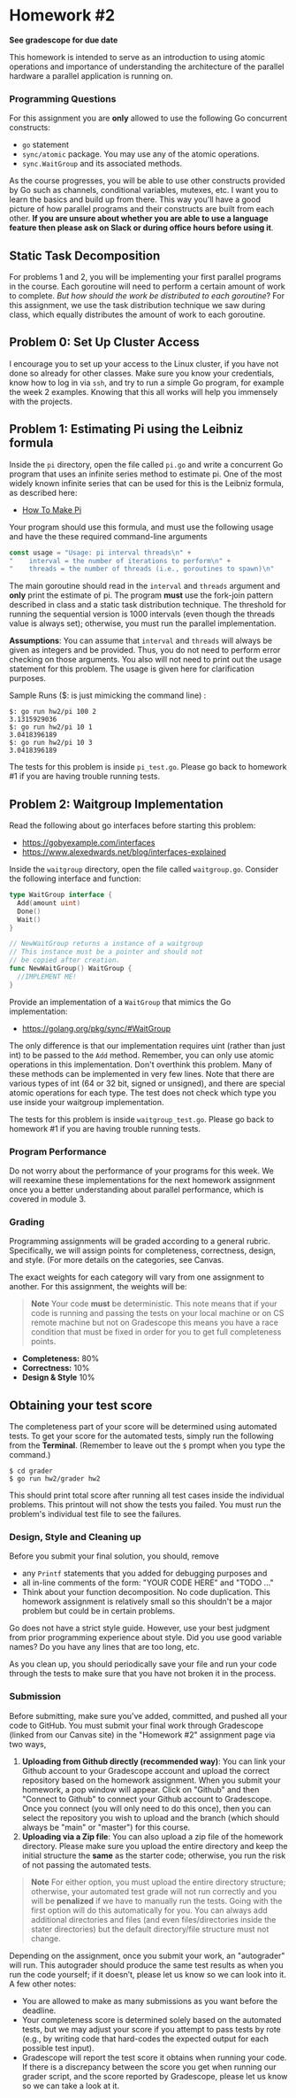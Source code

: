# Homework \#2

**See gradescope for due date**

This homework is intended to serve as an introduction to using atomic
operations and importance of understanding the architecture of the
parallel hardware a parallel application is running on.

### Programming Questions

For this assignment you are **only** allowed to use the following Go
concurrent constructs:

  - `go` statement
  - `sync/atomic` package. You may use any of the atomic operations.
  - `sync.WaitGroup` and its associated methods.

As the course progresses, you will be able to use other constructs
provided by Go such as channels, conditional variables, mutexes, etc. I
want you to learn the basics and build up from there. This way you'll
have a good picture of how parallel programs and their constructs are
built from each other. **If you are unsure about whether you are able to
use a language feature then please ask on Slack or during office hours
before using it**.

## Static Task Decomposition

For problems 1 and 2, you will be implementing your first parallel
programs in the course. Each goroutine will need to perform a certain
amount of work to complete. *But how should the work be distributed to
each goroutine*? For this assignment, we use the task distribution
technique we saw during class, which equally distributes the amount of
work to each goroutine.

## Problem 0: Set Up Cluster Access

I encourage you to set up your access to the Linux cluster, if you have not
done so already for other classes. Make sure you know your credentials,
know how to log in via `ssh`, and try to run a simple Go program, for example
the week 2 examples. Knowing that this all works will help you immensely with
the projects.

## Problem 1: Estimating Pi using the Leibniz formula

Inside the `pi` directory, open the file called `pi.go` and write a
concurrent Go program that uses an infinite series method to estimate pi.
One of the most widely known infinite series that can be used for this is
the Leibniz formula, as described here:

  - [How To Make
    Pi](https://en.wikipedia.org/wiki/Leibniz_formula_for_π)

Your program should use this formula, and must use the following usage and
have the these required command-line arguments

``` go
const usage = "Usage: pi interval threads\n" +
"    interval = the number of iterations to perform\n" +
"    threads = the number of threads (i.e., goroutines to spawn)\n"
```

The main goroutine should read in the `interval` and `threads` argument
and **only** print the estimate of pi. The program **must** use the
fork-join pattern described in class and a static task distribution
technique. The threshold for running the sequential version is 1000
intervals (even though the threads value is always set); otherwise, you
must run the parallel implementation.

**Assumptions**: You can assume that `interval` and `threads` will
always be given as integers and be provided. Thus, you do not need to
perform error checking on those arguments. You also will not need to
print out the usage statement for this problem. The usage is given here
for clarification purposes.

Sample Runs ($: is just mimicking the command line) :

    $: go run hw2/pi 100 2
    3.1315929036
    $: go run hw2/pi 10 1
    3.0418396189
    $: go run hw2/pi 10 3
    3.0418396189

The tests for this problem is inside `pi_test.go`. Please go back to
homework \#1 if you are having trouble running tests.

## Problem 2: Waitgroup Implementation

Read the following about go interfaces before starting this problem:

  - <https://gobyexample.com/interfaces>
  - <https://www.alexedwards.net/blog/interfaces-explained>

Inside the `waitgroup` directory, open the file called `waitgroup.go`.
Consider the following interface and function:

``` go
type WaitGroup interface {
  Add(amount uint)
  Done()
  Wait()
}

// NewWaitGroup returns a instance of a waitgroup
// This instance must be a pointer and should not
// be copied after creation.
func NewWaitGroup() WaitGroup {
  //IMPLEMENT ME!
}
```

Provide an implementation of a `WaitGroup` that mimics the Go
implementation:

  - <https://golang.org/pkg/sync/#WaitGroup>

The only difference is that our implementation requires uint (rather
than just int) to be passed to the `Add` method. Remember, you can only
use atomic operations in this implementation. Don't overthink this
problem. Many of these methods can be implemented in very few lines.
Note that there are various types of int (64 or 32 bit, signed or
unsigned), and there are special atomic operations for each type. The
test does not check which type you use inside your waitgroup
implementation.

The tests for this problem is inside `waitgroup_test.go`. Please go back
to homework \#1 if you are having trouble running tests.


### Program Performance

Do not worry about the performance of your programs for this week. We
will reexamine these implementations for the next homework assignment
once you a better understanding about parallel performance, which is
covered in module 3.

### Grading

Programming assignments will be graded according to a general rubric.
Specifically, we will assign points for completeness, correctness,
design, and style. (For more details on the categories, see Canvas.

The exact weights for each category will vary from one assignment to
another. For this assignment, the weights will be:

> **Note**
> Your code **must** be deterministic. This note means that if your code
> is running and passing the tests on your local machine or on CS remote
> machine but not on Gradescope this means you have a race condition that
> must be fixed in order for you to get full completeness points.

  - **Completeness:** 80%
  - **Correctness:** 10%
  - **Design & Style** 10%

## Obtaining your test score

The completeness part of your score will be determined using automated
tests. To get your score for the automated tests, simply run the
following from the **Terminal**. (Remember to leave out the `$` prompt
when you type the command.)

    $ cd grader
    $ go run hw2/grader hw2

This should print total score after running all test cases inside the
individual problems. This printout will not show the tests you failed.
You must run the problem's individual test file to see the failures.

### Design, Style and Cleaning up

Before you submit your final solution, you should, remove

  - any `Printf` statements that you added for debugging purposes and
  - all in-line comments of the form: "YOUR CODE HERE" and "TODO ..."
  - Think about your function decomposition. No code duplication. This
    homework assignment is relatively small so this shouldn't be a major
    problem but could be in certain problems.

Go does not have a strict style guide. However, use your best judgment
from prior programming experience about style. Did you use good variable
names? Do you have any lines that are too long, etc.

As you clean up, you should periodically save your file and run your
code through the tests to make sure that you have not broken it in the
process.

### Submission

Before submitting, make sure you've added, committed, and pushed all
your code to GitHub. You must submit your final work through Gradescope
(linked from our Canvas site) in the "Homework \#2" assignment page via
two ways,

1.  **Uploading from Github directly (recommended way)**: You can link
    your Github account to your Gradescope account and upload the
    correct repository based on the homework assignment. When you submit
    your homework, a pop window will appear. Click on "Github" and then
    "Connect to Github" to connect your Github account to Gradescope.
    Once you connect (you will only need to do this once), then you can
    select the repository you wish to upload and the branch (which
    should always be "main" or "master") for this course.
2.  **Uploading via a Zip file**: You can also upload a zip file of the
    homework directory. Please make sure you upload the entire directory
    and keep the initial structure the **same** as the starter code;
    otherwise, you run the risk of not passing the automated tests.

> **Note**
> For either option, you must upload the entire directory structure;
> otherwise, your automated test grade will not run correctly and you will
> be **penalized** if we have to manually run the tests. Going with the
> first option will do this automatically for you. You can always add
> additional directories and files (and even files/directories inside the
> stater directories) but the default directory/file structure must not
> change.

Depending on the assignment, once you submit your work, an "autograder"
will run. This autograder should produce the same test results as when
you run the code yourself; if it doesn’t, please let us know so we can
look into it. A few other notes:

  - You are allowed to make as many submissions as you want before the
    deadline.
  - Your completeness score is determined solely based on the automated
    tests, but we may adjust your score if you attempt to pass tests by
    rote (e.g., by writing code that hard-codes the expected output for
    each possible test input).
  - Gradescope will report the test score it obtains when running your
    code. If there is a discrepancy between the score you get when
    running our grader script, and the score reported by Gradescope,
    please let us know so we can take a look at it.
